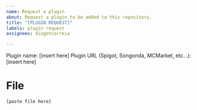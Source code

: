 ```yaml
---
name: Request a plugin
about: Request a plugin to be added to this repository.
title: "[PLUGIN REQUEST]"
labels: plugin request
assignees: diogotcorreia

---
```


Plugin name: [insert here]
Plugin URL (Spigot, Songonda, MCMarket, etc...): [insert here]

# File

```
[paste file here]
```

